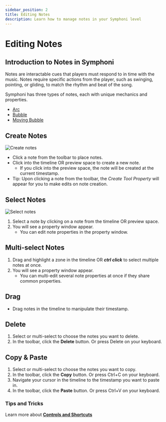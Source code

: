 ```yaml
---
sidebar_position: 2
title: Editing Notes
description: Learn how to manage notes in your Symphoni level
---
```


# Editing Notes

## Introduction to Notes in Symphoni
Notes are interactable cues that players must respond to in time with the music. 
Notes require specific actions from the player, such as swinging, pointing, or gliding, to match the rhythm and beat of the song.

Symphoni has three types of notes, each with unique mechanics and properties.
- [Arc](/docs/map/3-arc.md)
- [Bubble](/docs/map/4-bubble.md)
- [Moving Bubble](/docs/map//5-moving-bubble.md)

## Create Notes
![Create notes](/img/addnotes.gif)
- Click a note from the toolbar to place notes.
- Click into the timeline OR preview space to create a new note.
    - If you click into the preview space, the note will be created at the current timestamp.
- Tip: Upon clicking a note from the toolbar, the _Create Tool Property_ will appear for you to make edits on note creation.

## Select Notes
![Select notes](/img/selectnotes.gif)
1. Select a note by clicking on a note from the timeline OR preview space.
2. You will see a property window appear.
    - You can edit note properties in the property window.

## Multi-select Notes
1. Drag and highlight a zone in the timeline OR **_ctrl click_** to select multiple notes at once.
2. You will see a property window appear.
    - You can multi-edit several note properties at once if they share common properties.

## Drag
- Drag notes in the timeline to manipulate their timestamp.

## Delete
1. Select or multi-select to choose the notes you want to delete.
2. In the toolbar, click the **Delete** button. Or press Delete on your keyboard.

## Copy & Paste
1. Select or multi-select to choose the notes you want to copy.
2. In the toolbar, click the  **Copy** button. Or press Ctrl+C on your keyboard.
3. Navigate your cursor in the timeline to the timestamp you want to paste in.
4. In the toolbar, click the **Paste** button. Or press Ctrl+V on your keyboard.

### Tips and Tricks
Learn more about **[Controls and Shortcuts](/docs/controls)**
